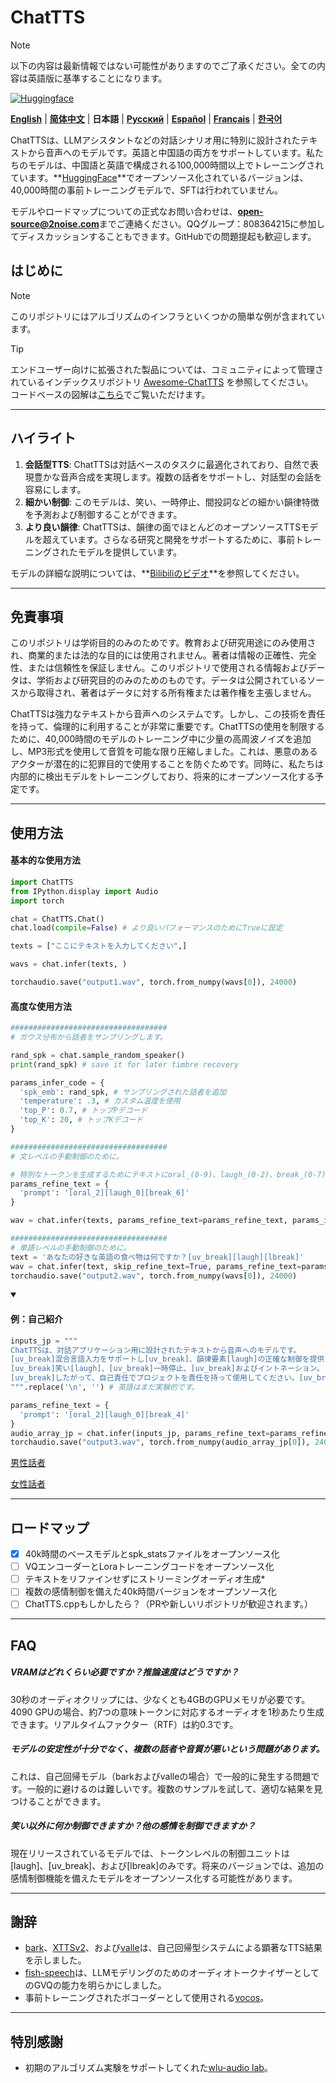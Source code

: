 # ChatTTS
> [!NOTE]
> 以下の内容は最新情報ではない可能性がありますのでご了承ください。全ての内容は英語版に基準することになります。

[![Huggingface](https://img.shields.io/badge/🤗%20-Models-yellow.svg?style=for-the-badge)](https://huggingface.co/2Noise/ChatTTS)

[**English**](../../README.md) | [**简体中文**](../cn/README.md) | **日本語** | [**Русский**](../ru/README.md) | [**Español**](../es/README.md) | [**Français**](../fr/README.md) | [**한국어**](../kr/README.md)

ChatTTSは、LLMアシスタントなどの対話シナリオ用に特別に設計されたテキストから音声へのモデルです。英語と中国語の両方をサポートしています。私たちのモデルは、中国語と英語で構成される100,000時間以上でトレーニングされています。**[HuggingFace](https://huggingface.co/2Noise/ChatTTS)**でオープンソース化されているバージョンは、40,000時間の事前トレーニングモデルで、SFTは行われていません。

モデルやロードマップについての正式なお問い合わせは、**open-source@2noise.com**までご連絡ください。QQグループ：808364215に参加してディスカッションすることもできます。GitHubでの問題提起も歓迎します。

## はじめに
> [!Note]
> このリポジトリにはアルゴリズムのインフラといくつかの簡単な例が含まれています。

> [!Tip]
> エンドユーザー向けに拡張された製品については、コミュニティによって管理されているインデックスリポジトリ [Awesome-ChatTTS](https://github.com/libukai/Awesome-ChatTTS/tree/en) を参照してください。  
> コードベースの図解は[こちら](https://github.com/CodeBoarding/GeneratedOnBoardings/blob/main/ChatTTS/on_boarding.md)でご覧いただけます。


---
## ハイライト
1. **会話型TTS**: ChatTTSは対話ベースのタスクに最適化されており、自然で表現豊かな音声合成を実現します。複数の話者をサポートし、対話型の会話を容易にします。
2. **細かい制御**: このモデルは、笑い、一時停止、間投詞などの細かい韻律特徴を予測および制御することができます。
3. **より良い韻律**: ChatTTSは、韻律の面でほとんどのオープンソースTTSモデルを超えています。さらなる研究と開発をサポートするために、事前トレーニングされたモデルを提供しています。

モデルの詳細な説明については、**[Bilibiliのビデオ](https://www.bilibili.com/video/BV1zn4y1o7iV)**を参照してください。

---

## 免責事項

このリポジトリは学術目的のみのためです。教育および研究用途にのみ使用され、商業的または法的な目的には使用されません。著者は情報の正確性、完全性、または信頼性を保証しません。このリポジトリで使用される情報およびデータは、学術および研究目的のみのためのものです。データは公開されているソースから取得され、著者はデータに対する所有権または著作権を主張しません。

ChatTTSは強力なテキストから音声へのシステムです。しかし、この技術を責任を持って、倫理的に利用することが非常に重要です。ChatTTSの使用を制限するために、40,000時間のモデルのトレーニング中に少量の高周波ノイズを追加し、MP3形式を使用して音質を可能な限り圧縮しました。これは、悪意のあるアクターが潜在的に犯罪目的で使用することを防ぐためです。同時に、私たちは内部的に検出モデルをトレーニングしており、将来的にオープンソース化する予定です。

---
## 使用方法

<h4>基本的な使用方法</h4>

```python
import ChatTTS
from IPython.display import Audio
import torch

chat = ChatTTS.Chat()
chat.load(compile=False) # より良いパフォーマンスのためにTrueに設定

texts = ["ここにテキストを入力してください",]

wavs = chat.infer(texts, )

torchaudio.save("output1.wav", torch.from_numpy(wavs[0]), 24000)
```

<h4>高度な使用方法</h4>

```python
###################################
# ガウス分布から話者をサンプリングします。

rand_spk = chat.sample_random_speaker()
print(rand_spk) # save it for later timbre recovery

params_infer_code = {
  'spk_emb': rand_spk, # サンプリングされた話者を追加
  'temperature': .3, # カスタム温度を使用
  'top_P': 0.7, # トップPデコード
  'top_K': 20, # トップKデコード
}

###################################
# 文レベルの手動制御のために。

# 特別なトークンを生成するためにテキストにoral_(0-9)、laugh_(0-2)、break_(0-7)を使用します。
params_refine_text = {
  'prompt': '[oral_2][laugh_0][break_6]'
} 

wav = chat.infer(texts, params_refine_text=params_refine_text, params_infer_code=params_infer_code)

###################################
# 単語レベルの手動制御のために。
text = 'あなたの好きな英語の食べ物は何ですか？[uv_break][laugh][lbreak]'
wav = chat.infer(text, skip_refine_text=True, params_refine_text=params_refine_text,  params_infer_code=params_infer_code)
torchaudio.save("output2.wav", torch.from_numpy(wavs[0]), 24000)
```

<details open>
  <summary><h4>例：自己紹介</h4></summary>

```python
inputs_jp = """
ChatTTSは、対話アプリケーション用に設計されたテキストから音声へのモデルです。
[uv_break]混合言語入力をサポートし[uv_break]、韻律要素[laugh]の正確な制御を提供します
[uv_break]笑い[laugh]、[uv_break]一時停止、[uv_break]およびイントネーション。[uv_break]自然で表現豊かな音声を提供します
[uv_break]したがって、自己責任でプロジェクトを責任を持って使用してください。[uv_break]
""".replace('\n', '') # 英語はまだ実験的です。

params_refine_text = {
  'prompt': '[oral_2][laugh_0][break_4]'
} 
audio_array_jp = chat.infer(inputs_jp, params_refine_text=params_refine_text)
torchaudio.save("output3.wav", torch.from_numpy(audio_array_jp[0]), 24000)
```
[男性話者](https://github.com/2noise/ChatTTS/assets/130631963/e0f51251-db7f-4d39-a0e9-3e095bb65de1)

[女性話者](https://github.com/2noise/ChatTTS/assets/130631963/f5dcdd01-1091-47c5-8241-c4f6aaaa8bbd)
</details>

---
## ロードマップ
- [x] 40k時間のベースモデルとspk_statsファイルをオープンソース化
- [ ] VQエンコーダーとLoraトレーニングコードをオープンソース化
- [ ] テキストをリファインせずにストリーミングオーディオ生成*
- [ ] 複数の感情制御を備えた40k時間バージョンをオープンソース化
- [ ] ChatTTS.cppもしかしたら？（PRや新しいリポジトリが歓迎されます。）

----
## FAQ

##### VRAMはどれくらい必要ですか？推論速度はどうですか？
30秒のオーディオクリップには、少なくとも4GBのGPUメモリが必要です。4090 GPUの場合、約7つの意味トークンに対応するオーディオを1秒あたり生成できます。リアルタイムファクター（RTF）は約0.3です。

##### モデルの安定性が十分でなく、複数の話者や音質が悪いという問題があります。

これは、自己回帰モデル（barkおよびvalleの場合）で一般的に発生する問題です。一般的に避けるのは難しいです。複数のサンプルを試して、適切な結果を見つけることができます。

##### 笑い以外に何か制御できますか？他の感情を制御できますか？

現在リリースされているモデルでは、トークンレベルの制御ユニットは[laugh]、[uv_break]、および[lbreak]のみです。将来のバージョンでは、追加の感情制御機能を備えたモデルをオープンソース化する可能性があります。

---
## 謝辞
- [bark](https://github.com/suno-ai/bark)、[XTTSv2](https://github.com/coqui-ai/TTS)、および[valle](https://arxiv.org/abs/2301.02111)は、自己回帰型システムによる顕著なTTS結果を示しました。
- [fish-speech](https://github.com/fishaudio/fish-speech)は、LLMモデリングのためのオーディオトークナイザーとしてのGVQの能力を明らかにしました。
- 事前トレーニングされたボコーダーとして使用される[vocos](https://github.com/gemelo-ai/vocos)。

---
## 特別感謝
- 初期のアルゴリズム実験をサポートしてくれた[wlu-audio lab](https://audio.westlake.edu.cn/)。
